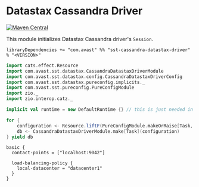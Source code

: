 # Datastax Cassandra Driver

[![Maven Central](https://img.shields.io/maven-central/v/com.avast/sst-cassandra-datastax-driver_2.12)](https://repo1.maven.org/maven2/com/avast/sst-cassandra-datastax-driver_2.12/)

This module initializes Datastax Cassandra driver's `Session`.

`libraryDependencies += "com.avast" %% "sst-cassandra-datastax-driver" % "<VERSION>"`

```scala
import cats.effect.Resource
import com.avast.sst.datastax.CassandraDatastaxDriverModule
import com.avast.sst.datastax.config.CassandraDatastaxDriverConfig
import com.avast.sst.datastax.pureconfig.implicits._
import com.avast.sst.pureconfig.PureConfigModule
import zio._
import zio.interop.catz._

implicit val runtime = new DefaultRuntime {} // this is just needed in example

for {
    configuration <- Resource.liftF(PureConfigModule.makeOrRaise[Task, CassandraDatastaxDriverConfig])
    db <- CassandraDatastaxDriverModule.make[Task](configuration)
} yield db
```

```HOCON
basic {
  contact-points = ["localhost:9042"]

  load-balancing-policy {
    local-datacenter = "datacenter1"
  }
}
```